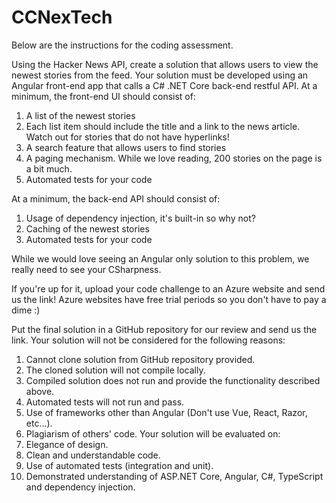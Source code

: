 # CCNexTech

Below are the instructions for the coding assessment.  
 
Using the Hacker News API, create a solution that allows users to view the newest stories from the feed.
Your solution must be developed using an Angular front-end app that calls a C# .NET Core back-end restful API.
At a minimum, the front-end UI should consist of:
1.	A list of the newest stories
2.	Each list item should include the title and a link to the news article. Watch out for stories that do not have hyperlinks!
3.	A search feature that allows users to find stories
4.	A paging mechanism. While we love reading, 200 stories on the page is a bit much.
5.	Automated tests for your code
 
At a minimum, the back-end API should consist of:
1.	Usage of dependency injection, it's built-in so why not?
2.	Caching of the newest stories
3.	Automated tests for your code
 
While we would love seeing an Angular only solution to this problem, we really need to see your CSharpness.
 
If you're up for it, upload your code challenge to an Azure website and send us the link! Azure websites have free trial periods so you don't have to pay a dime :)
 
Put the final solution in a GitHub repository for our review and send us the link.
Your solution will not be considered for the following reasons:
1.	Cannot clone solution from GitHub repository provided.
2.	The cloned solution will not compile locally.
3.	Compiled solution does not run and provide the functionality described above.
4.	Automated tests will not run and pass.
5.	Use of frameworks other than Angular (Don't use Vue, React, Razor, etc...).
6.	Plagiarism of others' code.
Your solution will be evaluated on:
1.	Elegance of design.
2.	Clean and understandable code.
3.	Use of automated tests (integration and unit).
4.	Demonstrated understanding of ASP.NET Core, Angular, C#, TypeScript and dependency injection.
